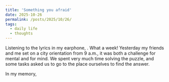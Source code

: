 ```yaml
---
title: 'Something you afraid'
date: 2025-10-26
permalink: /posts/2025/10/26/
tags:
  - daily life
  - thoughts
---
```


Listening to the lyrics in my earphone, .
What a week! Yesterday my friends and me set on a city orientation from 9 a.m., it was both a challenge for mental and for mind.
We spent very much time solving the puzzle, and some tasks asked us to go to the place ourselves to find the answer.

In my memory, 